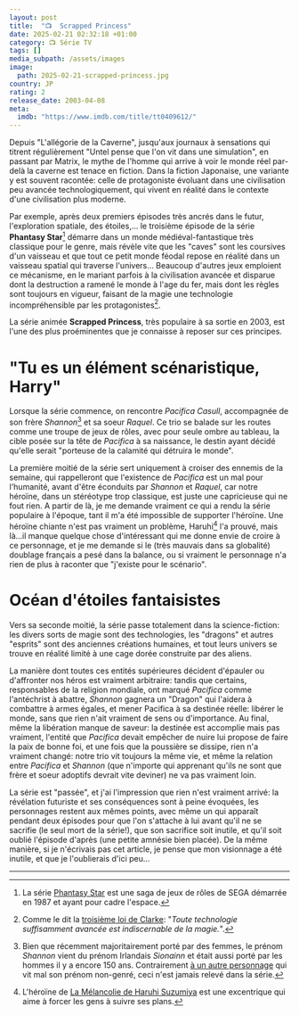 ```yaml
---
layout: post
title:  "📺  Scrapped Princess"
date: 2025-02-21 02:32:18 +01:00
category: 📺 Série TV
tags: []
media_subpath: /assets/images
image:
  path: 2025-02-21-scrapped-princess.jpg
country: JP
rating: 2
release_date: 2003-04-08
meta:
  imdb: "https://www.imdb.com/title/tt0409612/"
---
```


Depuis "L'allégorie de la Caverne", jusqu'aux journaux à sensations qui titrent régulièrement "Untel pense que l'on vit dans une simulation", en passant par Matrix, le mythe de l'homme qui arrive à voir le monde réel par-delà la caverne est tenace en fiction. Dans la fiction Japonaise, une variante y est souvent racontée: celle de protagoniste évoluant dans une civilisation peu avancée technologiquement, qui vivent en réalité dans le contexte d'une civilisation plus moderne.

Par exemple, après deux premiers épisodes très ancrés dans le futur, l'exploration spatiale, des étoiles,... le troisième épisode de la série **Phantasy Star**[^1] démarre dans un monde médiéval-fantastique très classique pour le genre, mais révèle vite que les "caves" sont les coursives d'un vaisseau et que tout ce petit monde féodal repose en réalité dans un vaisseau spatial qui traverse l'univers... Beaucoup d'autres jeux emploient ce mécanisme, en le mariant parfois à la civilisation avancée et disparue dont la destruction a ramené le monde à l'age du fer, mais dont les règles sont toujours en vigueur, faisant de la magie une technologie incompréhensible par les protagonistes[^2].

La série animée **Scrapped Princess**, très populaire à sa sortie en 2003, est l'une des plus proéminentes que je connaisse à reposer sur ces principes.

# "Tu es un élément scénaristique, Harry"

Lorsque la série commence, on rencontre *Pacifica Casull*, accompagnée de son frère *Shannon*[^3] et sa soeur *Raquel*. Ce trio se balade sur les routes comme une troupe de jeux de rôles, avec pour seule ombre au tableau, la cible posée sur la tête de *Pacifica* à sa naissance, le destin ayant décidé qu'elle serait "porteuse de la calamité qui détruira le monde".

La première moitié de la série sert uniquement à croiser des ennemis de la semaine, qui rappelleront que l'existence de *Pacifica* est un mal pour l'humanité, avant d'être éconduits par *Shannon* et *Raquel*, car notre héroïne, dans un stéréotype trop classique, est juste une capricieuse qui ne fout rien. A partir de là, je me demande vraiment ce qui a rendu la série populaire à l'époque, tant il m'a été impossible de supporter l'héroïne. Une héroïne chiante n'est pas vraiment un problème, Haruhi[^4] l'a prouvé, mais là...il manque quelque chose d'intéressant qui me donne envie de croire à ce personnage, et je me demande si le (très mauvais dans sa globalité) doublage français a pesé dans la balance, ou si vraiment le personnage n'a rien de plus à raconter que "j'existe pour le scénario".

# Océan d'étoiles fantaisistes

Vers sa seconde moitié, la série passe totalement dans la science-fiction: les divers sorts de magie sont des technologies, les "dragons" et autres "esprits" sont des anciennes créations humaines, et tout leurs univers se trouve en réalité limité à une cage dorée construite par des aliens.

La manière dont toutes ces entités supérieures décident d'épauler ou d'affronter nos héros est vraiment arbitraire: tandis que certains, responsables de la religion mondiale, ont marqué *Pacifica* comme l'antéchrist à abattre, *Shannon* gagnera un "Dragon" qui l'aidera à combattre à armes égales, et mener Pacifica à sa destinée réelle: libérer le monde, sans que rien n'ait vraiment de sens ou d'importance. Au final, même la libération manque de saveur: la destinée est accomplie mais pas vraiment, l'entité que *Pacifica* devait empêcher de nuire lui propose de faire la paix de bonne foi, et une fois que la poussière se dissipe, rien n'a vraiment changé: notre trio vit toujours la même vie, et même la relation entre *Pacifica* et *Shannon* (que n'importe qui apprenant qu'ils ne sont que frère et soeur adoptifs devrait vite deviner) ne va pas vraiment loin.

La série est "passée", et j'ai l'impression que rien n'est vraiment arrivé: la révélation futuriste et ses conséquences sont à peine évoquées, les personnages restent aux mêmes points, avec même un qui apparaît pendant deux épisodes pour que l'on s'attache à lui avant qu'il ne se sacrifie (le seul mort de la série!), que son sacrifice soit inutile, et qu'il soit oublié l'épisode d'après (une petite amnésie bien placée). De la même manière, si je n'écrivais pas cet article, je pense que mon visionnage a été inutile, et que je l'oublierais d'ici peu...

* * *
[^1]: La série [<i class="fab fa-wikipedia-w"></i> Phantasy Star](https://fr.wikipedia.org/wiki/Phantasy_Star) est une saga de jeux de rôles de SEGA démarrée en 1987 et ayant pour cadre l'espace.
[^2]: Comme le dit la [<i class="fab fa-wikipedia-w"></i> troisième loi de Clarke](https://fr.wikipedia.org/wiki/Trois_lois_de_Clarke): "*Toute technologie suffisamment avancée est indiscernable de la magie.*".
[^3]: Bien que récemment majoritairement porté par des femmes, le prénom *Shannon* vient du prénom Irlandais *Sionainn* et était aussi porté par les hommes il y a encore 150 ans. Contrairement [<i class="fab fa-wikipedia-w"></i> à un autre personnage](https://fr.wikipedia.org/wiki/Personnages_de_Mobile_Suit_Zeta_Gundam) qui vit mal son prénom non-genré, ceci n'est jamais relevé dans la série.
[^4]: L'héroïne de [<i class="fab fa-wikipedia-w"></i> La Mélancolie de Haruhi Suzumiya](https://fr.wikipedia.org/wiki/La_M%C3%A9lancolie_de_Haruhi_Suzumiya) est une excentrique qui aime à forcer les gens à suivre ses plans.
